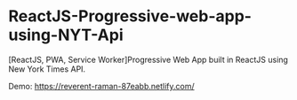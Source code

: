 # ReactJS-Progressive-web-app-using-NYT-Api
[ReactJS, PWA, Service Worker]Progressive Web App built in ReactJS using New York Times API.

Demo: https://reverent-raman-87eabb.netlify.com/
